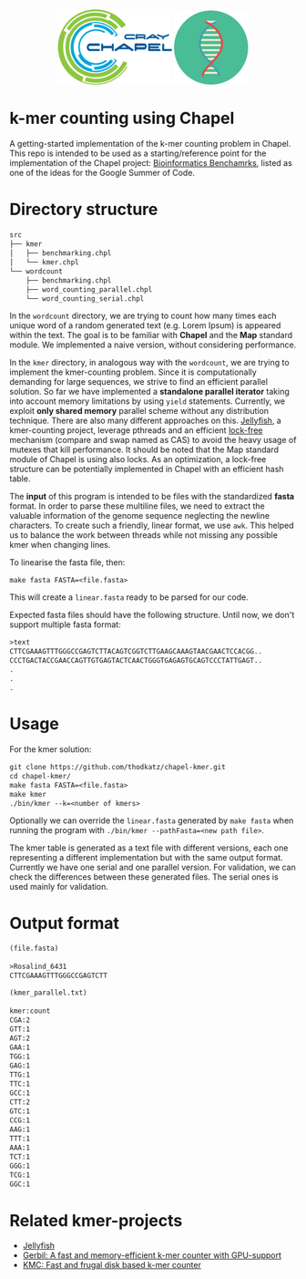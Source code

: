 
<div align="center">
<a name="logo"/>
  <img src="doc/chapel.png" width="200" />
  <a href="https://chapel-lang.org/" target="_blank">
</a>
<img src="doc/dna.svg" width="130" /> 
</div>

# k-mer counting using Chapel

A getting-started implementation of the k-mer counting problem in Chapel. This repo is intended to be used as a starting/reference point for the implementation of the Chapel project: [Bioinformatics Benchamrks](https://chapel-lang.org/gsoc/ideas.html#id4), listed as one of the ideas for the Google Summer of Code.

# Directory structure
```
src
├── kmer
│   ├── benchmarking.chpl
│   └── kmer.chpl
└── wordcount
    ├── benchmarking.chpl
    ├── word_counting_parallel.chpl
    └── word_counting_serial.chpl
```

In the `wordcount` directory, we are trying to count how many times each unique word of a random generated text (e.g. Lorem Ipsum) is appeared within the text. The goal is to be familiar with **Chapel** and the **Map** standard module. We implemented a naive version, without considering performance.

In the `kmer` directory, in analogous way with the `wordcount`, we are trying to implement the kmer-counting problem. Since it is computationally demanding for large sequences, we strive to find an efficient parallel solution. So far we have implemented a **standalone parallel iterator** taking into account memory limitations by using `yield` statements. Currently, we exploit **only shared memory** parallel scheme without any distribution technique. There are also many different approaches on this. [Jellyfish](https://github.com/gmarcais/Jellyfish), a kmer-counting project, leverage pthreads and an efficient [lock-free](https://www.ncbi.nlm.nih.gov/pmc/articles/PMC3051319/) mechanism (compare and swap named as CAS) to avoid the heavy usage of mutexes that kill performance. It should be noted that the Map standard module of Chapel is using also locks. As an optimization, a lock-free structure can be potentially implemented in Chapel with an efficient hash table.

The **input** of this program is intended to be files with the standardized **fasta** format. In order to parse these multiline files, we need to extract the valuable information of the genome sequence neglecting the newline characters. To create such a friendly, linear format, we use `awk`. This helped us to balance the work between threads while not missing any possible kmer when changing lines.

To linearise the fasta file, then:
```
make fasta FASTA=<file.fasta>
```
This will create a `linear.fasta` ready to be parsed for our code.

Expected fasta files should have the following structure. Until now, we don't support multiple fasta format:
```
>text
CTTCGAAAGTTTGGGCCGAGTCTTACAGTCGGTCTTGAAGCAAAGTAACGAACTCCACGG..
CCCTGACTACCGAACCAGTTGTGAGTACTCAACTGGGTGAGAGTGCAGTCCCTATTGAGT..
.
.
.
```

# Usage

For the kmer solution:
```
git clone https://github.com/thodkatz/chapel-kmer.git
cd chapel-kmer/
make fasta FASTA=<file.fasta>
make kmer
./bin/kmer --k=<number of kmers>
```
Optionally we can override the `linear.fasta` generated by `make fasta` when running the program with `./bin/kmer --pathFasta=<new path file>`.

The kmer table is generated as a text file with different versions, each one representing a different implementation but with the same output format. Currently we have one serial and one parallel version. For validation, we can check the differences between these generated files. The serial ones is used mainly for validation. 

# Output format

```
(file.fasta)

>Rosalind_6431
CTTCGAAAGTTTGGGCCGAGTCTT
```

```
(kmer_parallel.txt)

kmer:count
CGA:2
GTT:1
AGT:2
GAA:1
TGG:1
GAG:1
TTG:1
TTC:1
GCC:1
CTT:2
GTC:1
CCG:1
AAG:1
TTT:1
AAA:1
TCT:1
GGG:1
TCG:1
GGC:1
```

# Related kmer-projects
- [Jellyfish](https://github.com/gmarcais/Jellyfish)
- [Gerbil: A fast and memory-efficient k-mer counter with GPU-support](https://github.com/uni-halle/gerbil)
- [KMC: Fast and frugal disk based k-mer counter](https://github.com/refresh-bio/KMC)
